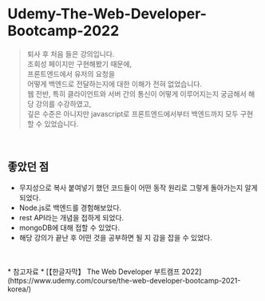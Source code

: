 # Udemy-The-Web-Developer-Bootcamp-2022

>퇴사 후 처음 들은 강의입니다.<br>
>조회성 페이지만 구현해봤기 때문에,<br>
>프론트엔드에서 유저의 요청을<br>
>어떻게 백엔드로 전달하는지에 대한 이해가 전혀 없었습니다.<br>
>웹 전반, 특히 클라이언트와 서버 간의 통신이 어떻게 이루어지는지 궁금해서 해당 강의를 수강하였고,<br>
>깊은 수준은 아니지만 javascript로 프론트엔드에서부터 백엔드까지 모두 구현할 수 있었습니다.<br>
<br>

## 좋았던 점
* 무지성으로 복사 붙여넣기 했던 코드들이 어떤 동작 원리로 그렇게 돌아가는지 알게 되었다.
* Node.js로 백엔드를 경험해보았다.
* rest API라는 개념을 접하게 되었다.
* mongoDB에 대해 접할 수 있었다.
* 해당 강의가 끝난 후 어떤 것을 공부하면 될 지 감을 잡을 수 있었다.

<br>
<br>
* 참고자료
  * [【한글자막】 The Web Developer 부트캠프 2022](https://www.udemy.com/course/the-web-developer-bootcamp-2021-korea/)

